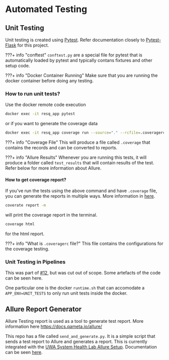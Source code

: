 # Automated Testing


## Unit Testing
Unit testing is created using [Pytest](https://docs.pytest.org/en/6.2.x/). Refer documentation closely to [Pytest-Flask](https://pytest-flask.readthedocs.io/en/latest/) for this project.

???+ info "conftest"
    `conftest.py` are a special file for pytest that is automatically loaded by pytest and typically contans fixtures and other setup code.

???+ info "Docker Container Running"
    Make sure that you are running the docker container before doing any testing.
### How to run unit tests?
Use the docker remote code execution

```bash
docker exec -it resq_app pytest
```

or if you want to generate the coverage data

```bash
docker exec -it resq_app coverage run --source="." --rcfile=.coveragerc -m pytest
```

???+ info "Coverage File"
    This will produce a file called `.coverage` that contains the records and can be converted to reports.

???+ info "Allure Results"
    Whenever you are running this tests, it will produce a folder called `test_results` that will contain results of the test. Refer below for more information about Allure.
#### How to get coverage report?
If you've run the tests using the above command and have `.coverage` file, you can generate the reports in multiple ways. More information in [here](https://coverage.readthedocs.io/en/6.0.2/).

```bash
coverate report -m
```
will print the coverage report in the terminal.

```bash
coverage html
```
for the html report.

???+ info "What is `.coveragerc` file?"
    This file contains the configurations for the coverage testing.

### Unit Testing in Pipelines
This was part of [#12](https://github.com/UWA-CITS3200-18-2021/ReSQ/issues/12), but was cut out of scope. Some artefacts of the code can be seen here.

One particular one is the docker `runtime.sh` that can accomodate a `APP_ENV=UNIT_TESTS` to only run unit tests inside the docker.

## Allure Report Generator
Allure Testing report is used as a tool to generate test report. More information here https://docs.qameta.io/allure/

This repo has a file called `send_and_generate.py`. It is a simple script that sends a test report to Allure and generates a report. This is currently integrated with the [UWA System Health Lab Allure Setup](https://allure.systemhealthlab.com/). Documentation can be seen [here](https://uwasystemhealth.github.io/allure_shl_setup/).